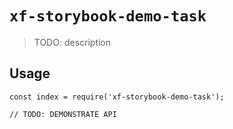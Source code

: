# `xf-storybook-demo-task`

> TODO: description

## Usage

```
const index = require('xf-storybook-demo-task');

// TODO: DEMONSTRATE API
```
